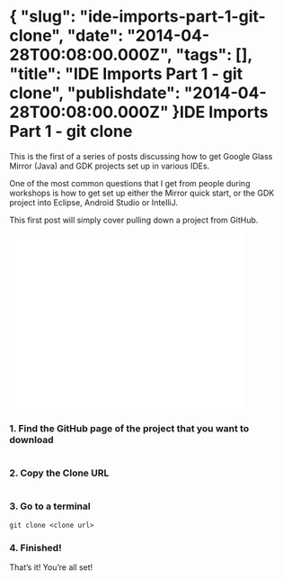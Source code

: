 {
    "slug": "ide-imports-part-1-git-clone",
    "date": "2014-04-28T00:08:00.000Z",
    "tags": [],
    "title": "IDE Imports Part 1 - git clone",
    "publishdate": "2014-04-28T00:08:00.000Z"
}IDE Imports Part 1 - git clone
==============================




<p>This is the first of a series of posts discussing how to get Google Glass Mirror (Java) and GDK projects set up in various IDEs.</p>

<p>One of the most common questions that I get from people during workshops is how to get set up either the Mirror quick start, or the GDK project into Eclipse, Android Studio or IntelliJ.</p>

<p>This first post will simply cover pulling down a project from GitHub.</p>

<iframe width="420" height="315" src="//www.youtube.com/embed/G5BAPbVjZWA" frameborder="0" allowfullscreen></iframe>

<h3>1. Find the GitHub page of the project that you want to download</h3>

<p><img src="https://31.media.tumblr.com/381090e74e437daa1df94a69e70e6f15/tumblr_inline_n4pplpqtnf1sq0x3a.png" alt=""/></p>

<h3>2. Copy the Clone URL</h3>

<p><img src="https://31.media.tumblr.com/7795fea1aaa9bea7e6c2d360c4024ac3/tumblr_inline_n4pqhjoRYH1sq0x3a.png" alt=""/></p>

<h3>3. Go to a terminal</h3>

<pre><code>git clone &lt;clone url&gt;
</code></pre>

<h3>4. Finished!</h3>

<p>That&rsquo;s it! You&rsquo;re all set!</p>
